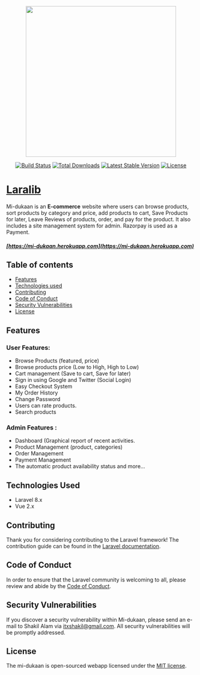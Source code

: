 <p align="center"><img src="https://res.cloudinary.com/dtfbvvkyp/image/upload/v1566331377/laravel-logolockup-cmyk-red.svg" width="400"></p>

<p align="center">
<a href="https://travis-ci.org/laravel/framework"><img src="https://travis-ci.org/laravel/framework.svg" alt="Build Status"></a>
<a href="https://packagist.org/packages/laravel/framework"><img src="https://poser.pugx.org/laravel/framework/d/total.svg" alt="Total Downloads"></a>
<a href="https://packagist.org/packages/laravel/framework"><img src="https://poser.pugx.org/laravel/framework/v/stable.svg" alt="Latest Stable Version"></a>
<a href="https://packagist.org/packages/laravel/framework"><img src="https://poser.pugx.org/laravel/framework/license.svg" alt="License"></a>
</p>

# [Laralib](https://laralib.herokuapp.com)

Mi-dukaan is an **E-commerce** website where users can browse products, sort products by category and price, add products to cart, Save Products for later, Leave Reviews of products, order, and pay for the product. It also includes a site management system for admin. Razorpay is used as a Payment.

##### [https://mi-dukaan.herokuapp.com](https://mi-dukaan.herokuapp.com)

## Table of contents
* [Features](#features)
* [Technologies used](#technologies-used)
* [Contributing](#contributing)
* [Code of Conduct](#code-of-conduct)
* [Security Vulnerabilities](#security-vulnerabilities)
* [License](#license)

## Features

### User Features:
- Browse Products (featured, price)
- Browse products  price (Low to High, High to Low)
- Cart management (Save to cart, Save for later)
- Sign in using Google and Twitter (Social Login)
- Easy Checkout System
- My Order History
- Change Password
- Users can rate products.
- Search products

### Admin Features : 
- Dashboard (Graphical report of recent activities.
- Product Management (product, categories)
- Order Management
- Payment Management 
- The automatic product availability status
  and more...

## Technologies Used

- Laravel 8.x
- Vue 2.x

## Contributing

Thank you for considering contributing to the Laravel framework! The contribution guide can be found in the [Laravel documentation](https://laravel.com/docs/contributions).

## Code of Conduct

In order to ensure that the Laravel community is welcoming to all, please review and abide by the [Code of Conduct](https://laravel.com/docs/contributions#code-of-conduct).

## Security Vulnerabilities

If you discover a security vulnerability within Mi-dukaan, please send an e-mail to Shakil Alam via [itxshakil@gmail.com](mailto:itxshakil@gmail.com). All security vulnerabilities will be promptly addressed.

## License

The mi-dukaan is open-sourced webapp licensed under the [MIT license](https://opensource.org/licenses/MIT).
